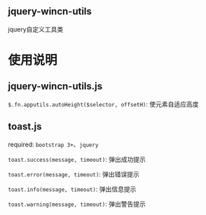 jquery-wincn-utils
----
jquery自定义工具类

# 使用说明
## jquery-wincn-utils.js
`$.fn.apputils.autoHeight($selector, offsetH)`: 使元素自适应高度

## toast.js
required: `bootstrap 3+`、`jquery`

`toast.success(message, timeout)`: 弹出成功提示

`toast.error(message, timeout)`: 弹出错误提示

`toast.info(message, timeout)`: 弹出信息提示

`toast.warning(message, timeout)`: 弹出警告提示
